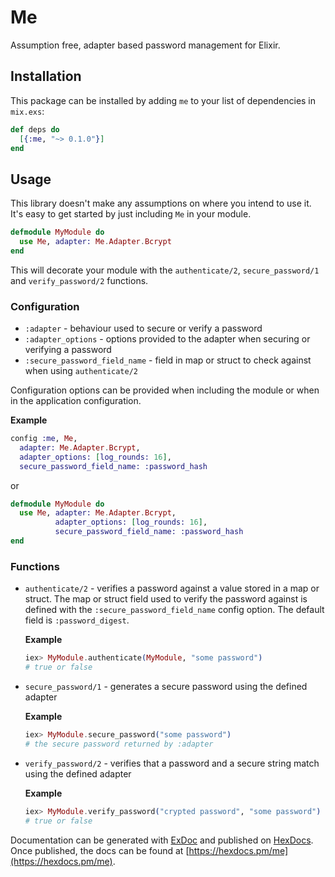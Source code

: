 # Me

Assumption free, adapter based password management for Elixir.

## Installation

This package can be installed by adding `me` to your list of dependencies in
`mix.exs`:

```elixir
def deps do
  [{:me, "~> 0.1.0"}]
end
```

## Usage

This library doesn't make any assumptions on where you intend to use it. It's
easy to get started by just including `Me` in your module.

```elixir
defmodule MyModule do
  use Me, adapter: Me.Adapter.Bcrypt
end
```

This will decorate your module with the `authenticate/2`, `secure_password/1`
and `verify_password/2` functions.

### Configuration

* `:adapter` - behaviour used to secure or verify a password
* `:adapter_options` - options provided to the adapter when securing or
  verifying a password
* `:secure_password_field_name` - field in map or struct to check against when
  using `authenticate/2`

Configuration options can be provided when including the module or when in the
application configuration.

**Example**

```elixir
config :me, Me,
  adapter: Me.Adapter.Bcrypt,
  adapter_options: [log_rounds: 16],
  secure_password_field_name: :password_hash
```

or

```elixir
defmodule MyModule do
  use Me, adapter: Me.Adapter.Bcrypt,
          adapter_options: [log_rounds: 16],
          secure_password_field_name: :password_hash
end
```

### Functions

* `authenticate/2` - verifies a password against a value stored in a map or
  struct. The map or struct field used to verify the password against is defined
  with the `:secure_password_field_name` config option. The default field is
  `:password_digest`.

  **Example**

  ```elixir
  iex> MyModule.authenticate(MyModule, "some password")
  # true or false
  ```
* `secure_password/1` - generates a secure password using the defined adapter

  **Example**

  ```elixir
  iex> MyModule.secure_password("some password")
  # the secure password returned by :adapter
  ```
* `verify_password/2` - verifies that a password and a secure string match using
  the defined adapter

  **Example**

  ```elixir
  iex> MyModule.verify_password("crypted password", "some password")
  # true or false
  ```

Documentation can be generated with [ExDoc](https://github.com/elixir-lang/ex_doc)
and published on [HexDocs](https://hexdocs.pm). Once published, the docs can
be found at [https://hexdocs.pm/me](https://hexdocs.pm/me).
